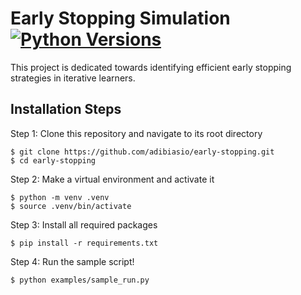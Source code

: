 # Early Stopping Simulation [![Python Versions](https://img.shields.io/badge/python-3.10-blue)]()

This project is dedicated towards identifying efficient early stopping strategies in iterative learners.

## Installation Steps

Step 1: Clone this repository and navigate to its root directory
```
$ git clone https://github.com/adibiasio/early-stopping.git
$ cd early-stopping
```

Step 2: Make a virtual environment and activate it
```
$ python -m venv .venv
$ source .venv/bin/activate
```

Step 3: Install all required packages
```
$ pip install -r requirements.txt
```

Step 4: Run the sample script!
```
$ python examples/sample_run.py
```